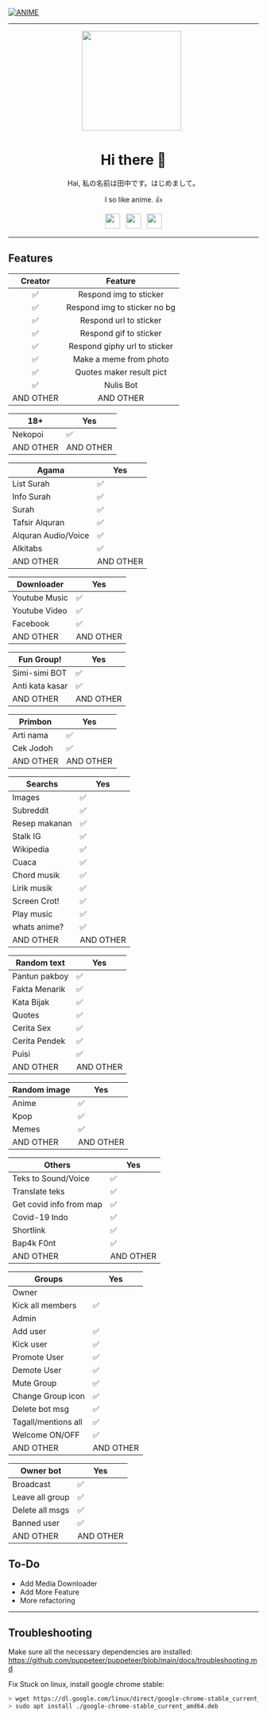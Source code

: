 [![ANIME](https://coverfiles.alphacoders.com/916/91695.png)](https://github.com/Tanaka9531)

___
<p align='center'><a href="https://www.instagram.com/impostor9531/"><img height="200" src="https://avatars0.githubusercontent.com/u/73052642?s=460&u=c0e05b9f2faf2048ca9fed7b79dcff7ef9e3e3fe&v=4"></a>&nbsp;&nbsp;</p>

<h1  align='center'> Hi there 👋 </h1>

<p align='center'> Hai, 私の名前は田中です。はじめまして。 </p>

<p align='center'> I so like anime. 👍  </p>

<p align='center'>
   <a href="https://www.youtube.com/channel/UCea_xh4i0rGRclhHMJY-j6w"><img height="30" src="https://img.pngio.com/youtube-icon-vector-images-icon-sign-and-symbols-youtube-icon-png-1000_1000.png"></a>&nbsp;&nbsp;
   <a href="https://www.instagram.com/impostor9531/"><img height="30" src="https://image.freepik.com/free-vector/instagram-icon_1057-2227.jpg"></a>&nbsp;&nbsp;
   <a href="https://wa.me/0816243737"><img height="30" src="https://w7.pngwing.com/pngs/672/164/png-transparent-whatsapp-icon-whatsapp-logo-computer-icons-zubees-halal-foods-whatsapp-text-circle-unified-payments-interface.png"></a>
</P>

---

## Features

| Creator |                Feature           |
| :-----------: | :--------------------------------: |
|       ✅       | Respond img to sticker           |
|       ✅       | Respond img to sticker no bg     |
|       ✅       | Respond url to sticker           |
|       ✅       | Respond gif to sticker           |
|       ✅       | Respond giphy url to sticker     |
|       ✅       | Make a meme from photo           |
|       ✅       | Quotes maker result pict         |
|       ✅       | Nulis Bot                        |
|    AND OTHER   | AND OTHER                         |

| 18+ |Yes|
| ------------- | ------------- |
| Nekopoi |✅|
|    AND OTHER   | AND OTHER    |

| Agama |Yes|
| ------------- | ------------- |
| List Surah|✅|
| Info Surah|✅|
| Surah|✅|
| Tafsir Alquran|✅|
| Alquran Audio/Voice|✅|
| Alkitabs|✅|
|    AND OTHER   | AND OTHER    |

| Downloader |Yes|
| ------------- | ------------- |
| Youtube Music |✅|
| Youtube Video |✅|
| Facebook |✅|
|    AND OTHER   | AND OTHER    |

| Fun Group! |Yes|
| ------------- | ------------- |
| Simi-simi BOT|✅|
| Anti kata kasar|✅|
|    AND OTHER   | AND OTHER    |

| Primbon |Yes|
| ------------- | ------------- |
| Arti nama |✅|
| Cek Jodoh |✅|
|    AND OTHER   | AND OTHER    |

| Searchs |Yes|
| ------------- | ------------- |
| Images |✅|
| Subreddit |✅|
| Resep makanan |✅|
| Stalk IG |✅|
| Wikipedia |✅|
| Cuaca |✅|
| Chord musik |✅|
| Lirik musik |✅|
| Screen Crot!|✅|
| Play music|✅|
| whats anime?|✅|
|    AND OTHER   | AND OTHER    |

| Random text |Yes|
| ------------- | ------------- |
| Pantun pakboy|✅|
| Fakta Menarik|✅|
| Kata Bijak|✅|
| Quotes|✅|
| Cerita Sex|✅|
| Cerita Pendek|✅|
| Puisi|✅|
|    AND OTHER   | AND OTHER    |

| Random image |Yes|
| ------------- | ------------- |
| Anime |✅|
| Kpop |✅|
| Memes |✅|
|    AND OTHER   | AND OTHER    |

| Others |Yes|
| ------------- | ------------- |
| Teks to Sound/Voice|✅|
| Translate teks|✅|
| Get covid info from map|✅|
| Covid-19 Indo|✅|
| Shortlink|✅|
| Bap4k F0nt|✅|
|    AND OTHER   | AND OTHER    |

| Groups |Yes|
| ------------- | ------------- |
| Owner||
| Kick all members|✅|
| Admin||
| Add user|✅|
| Kick user|✅|
| Promote User|✅|
| Demote User|✅|
| Mute Group|✅|
| Change Group icon|✅|
| Delete bot msg|✅|
| Tagall/mentions all|✅|
| Welcome ON/OFF|✅|
|    AND OTHER   | AND OTHER    |

| Owner bot |Yes|
| ------------- | ------------- |
| Broadcast|✅|
| Leave all group|✅|
| Delete all msgs|✅|
| Banned user|✅|
|    AND OTHER   | AND OTHER    |

## To-Do
 - Add Media Downloader
 - Add More Feature
 - More refactoring
 
---

## Troubleshooting
Make sure all the necessary dependencies are installed: https://github.com/puppeteer/puppeteer/blob/main/docs/troubleshooting.md

Fix Stuck on linux, install google chrome stable: 
```bash
> wget https://dl.google.com/linux/direct/google-chrome-stable_current_amd64.deb
> sudo apt install ./google-chrome-stable_current_amd64.deb
```
